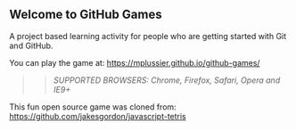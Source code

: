 ## Welcome to GitHub Games

A project based learning activity for people who are getting started with Git and GitHub.

You can play the game at: https://mplussier.github.io/github-games/

>> _*SUPPORTED BROWSERS*: Chrome, Firefox, Safari, Opera and IE9+_

This fun open source game was cloned from: https://github.com/jakesgordon/javascript-tetris
